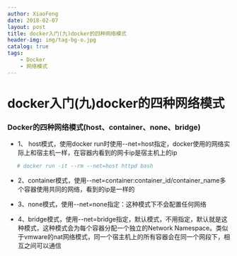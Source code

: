 ```yaml
---
author: XiaoFeng
date: 2018-02-07
layout: post
title: docker入门(九)docker的四种网络模式
header-img: img/tag-bg-o.jpg
catalog: true
tags:
    - Docker
    - 网络模式
---
```


# docker入门(九)docker的四种网络模式

### Docker的四种网络模式(host、container、none、bridge)

- 1、 host模式，使用docker run时使用--net=host指定，docker使用的网络实际上和宿主机一样，在容器内看到的网卡ip是宿主机上的ip
```bash
   # docker run -it --rm --net=host httpd bash
```
- 2、container模式，使用--net=container:container_id/container_name多个容器使用共同的网络，看到的ip是一样的

- 3、none模式，使用--net=none指定：这种模式下不会配置任何网络

- 4、bridge模式，使用--net=bridge指定，默认模式，不用指定，默认就是这种模式，这种模式会为每个容器分配一个独立的Network Namespace。类似于vmware的nat网络模式，同一个宿主机上的所有容器会在同一个网段下，相互之间可以通信
